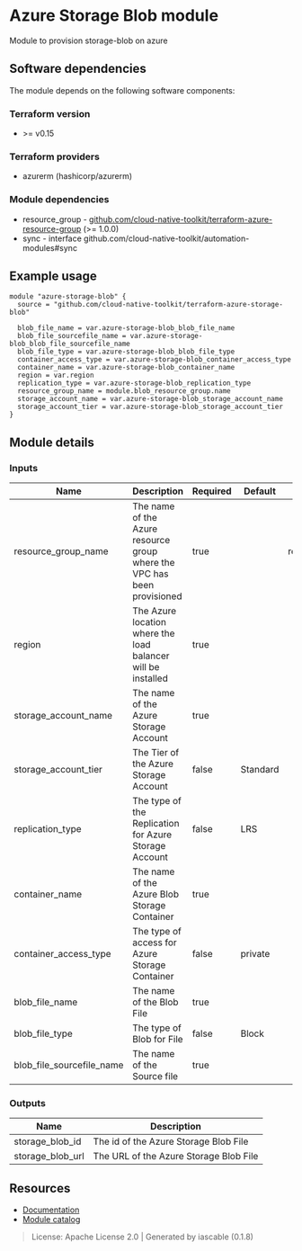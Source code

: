 # Azure Storage Blob module

Module to provision storage-blob on azure


## Software dependencies

The module depends on the following software components:

### Terraform version

- \>= v0.15

### Terraform providers


- azurerm (hashicorp/azurerm)

### Module dependencies


- resource_group - [github.com/cloud-native-toolkit/terraform-azure-resource-group](https://github.com/cloud-native-toolkit/terraform-azure-resource-group) (>= 1.0.0)
- sync - interface github.com/cloud-native-toolkit/automation-modules#sync

## Example usage

```hcl
module "azure-storage-blob" {
  source = "github.com/cloud-native-toolkit/terraform-azure-storage-blob"

  blob_file_name = var.azure-storage-blob_blob_file_name
  blob_file_sourcefile_name = var.azure-storage-blob_blob_file_sourcefile_name
  blob_file_type = var.azure-storage-blob_blob_file_type
  container_access_type = var.azure-storage-blob_container_access_type
  container_name = var.azure-storage-blob_container_name
  region = var.region
  replication_type = var.azure-storage-blob_replication_type
  resource_group_name = module.blob_resource_group.name
  storage_account_name = var.azure-storage-blob_storage_account_name
  storage_account_tier = var.azure-storage-blob_storage_account_tier
}

```

## Module details

### Inputs

| Name | Description | Required | Default | Source |
|------|-------------|---------|----------|--------|
| resource_group_name | The name of the Azure resource group where the VPC has been provisioned | true |  | resource_group.name |
| region | The Azure location where the load balancer will be installed | true |  |  |
| storage_account_name | The name of the Azure Storage Account | true |  |  |
| storage_account_tier | The Tier of the Azure Storage Account | false | Standard |  |
| replication_type | The type of the Replication for Azure Storage Account | false | LRS |  |
| container_name | The name of the Azure Blob Storage Container | true |  |  |
| container_access_type | The type of access for Azure Storage Container | false | private |  |
| blob_file_name | The name of the Blob File | true |  |  |
| blob_file_type | The type of Blob for File | false | Block |  |
| blob_file_sourcefile_name | The name of the Source file | true |  |  |

### Outputs

| Name | Description |
|------|-------------|
| storage_blob_id | The id of the Azure Storage Blob File |
| storage_blob_url | The URL of the Azure Storage Blob File |

## Resources

- [Documentation](https://operate.cloudnativetoolkit.dev)
- [Module catalog](https://modules.cloudnativetoolkit.dev)

> License: Apache License 2.0 | Generated by iascable (0.1.8)
